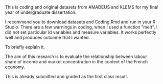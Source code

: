 This is coding and original datasets from AMADEUS and KLEMS for my final year of undergraduate dissertation.

I recommend you to download datasets and Coding.Rmd and run in your R Studio.
There are a few warnings in coding, when I used a function "melt", I did not set particular Id variables and measure variables.
It works perfectly well and produces outcome that I wanted.

To briefly explain it,

The aim of this research is to evaluate the relationship between labour share of income and market concentration in the context of the French economy.

This is already submitted and graded as the first class result.
